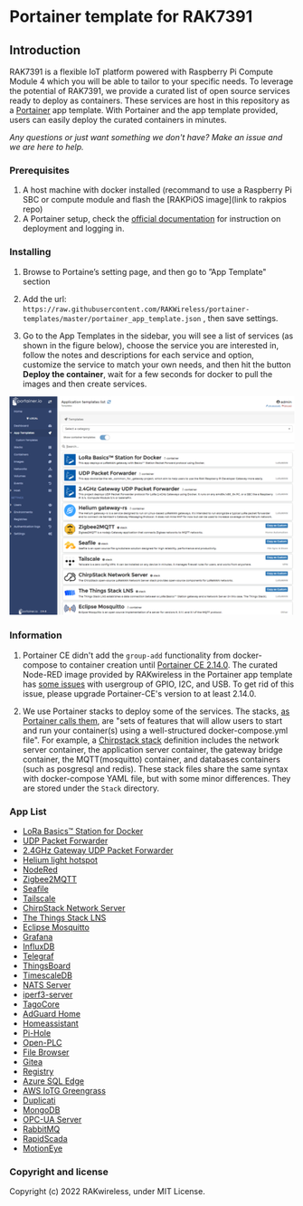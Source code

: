 # Portainer template for RAK7391

## Introduction

RAK7391 is a flexible IoT platform powered with Raspberry Pi Compute Module 4 which you will be able to tailor to your specific needs. To leverage the potential of RAK7391, we provide a curated list of open source services ready to deploy as containers. These services are host in this repository as a [Portainer](https://www.portainer.io/) app template. With Portainer and the app template provided, users can easily deploy the curated containers in minutes.

*Any questions or just want something we don't have? Make an issue and we are here to help.*

### Prerequisites

1. A host machine with docker installed (recommand to use a Raspberry Pi SBC or compute module and flash the [RAKPiOS image](link to rakpios repo)
2. A Portainer setup, check the [official documentation](https://docs.portainer.io/v/ce-2.9/start/install/server/docker/linux) for instruction on deployment and logging in.

### Installing

1. Browse to Portaine’s setting page, and then go to ”App Template" section
  
2. Add the url: `https://raw.githubusercontent.com/RAKWireless/portainer-templates/master/portainer_app_template.json` , then save settings.
  
3. Go to the App Templates in the sidebar, you will see a list of services (as shown in the figure below), choose the service you are interested in, follow the notes and descriptions for each service and option, customize the service to match your own needs, and then hit the button **Deploy the container**, wait for a few seconds for docker to pull the images and then create services.
  
  ![](https://raw.githubusercontent.com/RAKWireless/portainer-templates/master/logo/portainer-application-templates-list.png)
  

### Information

1. Portainer CE didn't add the `group-add` functionality from docker-compose to container creation until [Portainer CE 2.14.0](https://hub.docker.com/layers/portainer-ce/portainer/portainer-ce/2.14.0/images/sha256-c418af6e9c087952318189c8fcb4b32326d5be39eabafff4fb49e81a24a56bca?context=explore). The curated Node-RED image provided by RAKwireless in the Portainer app template has [some issues](https://github.com/portainer/portainer/issues/6970) with usergroup of GPIO, I2C, and USB. To get rid of this issue, please upgrade Portainer-CE's version to at least 2.14.0.
  
2. We use Portainer stacks to deploy some of the services. The stacks, [as Portainer calls them](https://www.portainer.io/blog/stacks-docker-compose-the-portainer-way), are "sets of features that will allow users to start and run your container(s) using a well-structured docker-compose.yml file". For example, a [Chirpstack stack](https://github.com/chirpstack/chirpstack-docker) definition includes the network server container, the application server container, the gateway bridge container, the MQTT(mosquitto) container, and databases containers (such as posgresql and redis). These stack files share the same syntax with docker-compose YAML file, but with some minor differences. They are stored under the `Stack` directory.
  

### App List

- [LoRa Basics™ Station for Docker ](https://github.com/xoseperez/basicstation)
- [UDP Packet Forwarder](https://github.com/RAKWireless/udp-packet-forwarder)
- [2.4GHz Gateway UDP Packet Forwarder](https://github.com/RAKWireless/udp-packet-forwarder)
- [Helium light hotspot](https://github.com/Sheng2216/helium-gateway-rs-docker)
- [NodeRed](https://nodered.org/docs/getting-started/docker)
- [Zigbee2MQTT](https://www.zigbee2mqtt.io/guide/getting-started/)
- [Seafile](https://manual.seafile.com/docker/deploy_seafile_with_docker/)
- [Tailscale](https://hub.docker.com/r/tailscale/tailscale)
- [ChirpStack Network Server](https://github.com/chirpstack/chirpstack-docker)
- [The Things Stack LNS](https://github.com/xoseperez/the-things-stack-docker)
- [Eclipse Mosquitto](https://hub.docker.com/_/eclipse-mosquitto)
- [Grafana](https://grafana.com/docs/grafana/next/setup-grafana/installation/docker/)
- [InfluxDB](https://hub.docker.com/_/influxdb)
- [Telegraf](https://hub.docker.com/_/telegraf)
- [ThingsBoard ](https://thingsboard.io/docs/user-guide/install/docker/)
- [TimescaleDB](https://github.com/timescale/timescaledb-docker)
- [NATS Server](https://hub.docker.com/_/nats)
- [iperf3-server](https://hub.docker.com/r/taoyou/iperf3-alpine)
- [TagoCore](https://tagocore.com/docs)
- [AdGuard Home](https://hub.docker.com/r/adguard/adguardhome)
- [Homeassistant](https://www.home-assistant.io/installation/linux#install-home-assistant-container)
- [Pi-Hole](https://github.com/pi-hole/docker-pi-hole)
- [Open-PLC](https://openplcproject.com/docs/openplc-overview/)
- [File Browser](https://github.com/filebrowser/filebrowser)
- [Gitea](https://docs.gitea.io/en-us/install-with-docker/)
- [Registry](https://hub.docker.com/_/registry)
- [Azure SQL Edge](https://learn.microsoft.com/en-us/azure/azure-sql-edge/disconnected-deployment)
- [AWS IoTG Greengrass](https://docs.aws.amazon.com/greengrass/v2/developerguide/run-greengrass-docker-automatic-provisioning.html#configure-aws-credentials-for-docker)
- [Duplicati](https://hub.docker.com/r/linuxserver/duplicati)
- [MongoDB](https://hub.docker.com/_/mongo)
- [OPC-UA Server](https://hub.docker.com/r/hilschernetpi/netpi-opcua-server)
- [RabbitMQ](https://hub.docker.com/_/rabbitmq)
- [RapidScada](https://www.codeguru.com/dotnet/asp-net-docker/)
- [MotionEye](https://github.com/motioneye-project/motioneye/wiki)

### Copyright and license

Copyright (c) 2022 RAKwireless, under MIT License.
